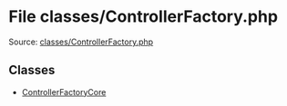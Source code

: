 File classes/ControllerFactory.php
=========

Source: [classes/ControllerFactory.php](https://github.com/PrestaShop/PrestaShop/blob/1.5.1.0/classes/ControllerFactory.php)


Classes
-------

* [ControllerFactoryCore](class.ControllerFactoryCore.md)

